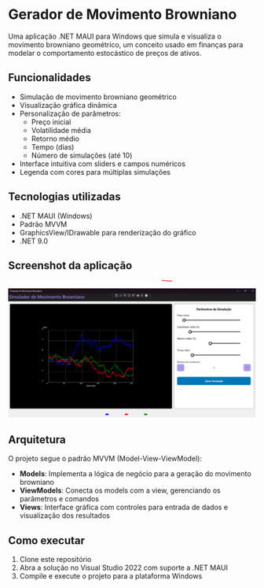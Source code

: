 # Gerador de Movimento Browniano

Uma aplicação .NET MAUI para Windows que simula e visualiza o movimento browniano geométrico, um conceito usado em finanças para modelar o comportamento estocástico de preços de ativos.

## Funcionalidades

- Simulação de movimento browniano geométrico
- Visualização gráfica dinâmica
- Personalização de parâmetros:
  - Preço inicial
  - Volatilidade média
  - Retorno médio
  - Tempo (dias)
  - Número de simulações (até 10)
- Interface intuitiva com sliders e campos numéricos
- Legenda com cores para múltiplas simulações

## Tecnologias utilizadas

- .NET MAUI (Windows)
- Padrão MVVM
- GraphicsView/IDrawable para renderização do gráfico
- .NET 9.0

## Screenshot da aplicação

![Screenshot da aplicação](screenshots/screenshot.png)

## Arquitetura

O projeto segue o padrão MVVM (Model-View-ViewModel):

- **Models**: Implementa a lógica de negócio para a geração do movimento browniano
- **ViewModels**: Conecta os models com a view, gerenciando os parâmetros e comandos
- **Views**: Interface gráfica com controles para entrada de dados e visualização dos resultados

## Como executar

1. Clone este repositório
2. Abra a solução no Visual Studio 2022 com suporte a .NET MAUI
3. Compile e execute o projeto para a plataforma Windows
